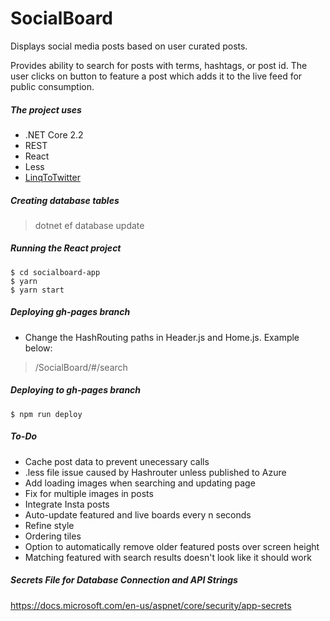 # SocialBoard
Displays social media posts based on user curated posts.

Provides ability to search for posts with terms, hashtags, or post id. The user clicks on button to feature a post which adds it to the live feed for public consumption.


##### The project uses
* .NET Core 2.2
* REST
* React
* Less
* [LinqToTwitter](https://github.com/JoeMayo/LinqToTwitter)


##### Creating database tables
> dotnet ef database update


##### Running the React project
<pre>
<code>$ cd socialboard-app</code>
<code>$ yarn</code>
<code>$ yarn start</code>
</pre>

##### Deploying gh-pages branch
* Change the HashRouting paths in Header.js and Home.js. Example below:
> /SocialBoard/#/search

##### Deploying to gh-pages branch
<pre>
<code>$ npm run deploy</code>
</pre>

##### To-Do
* Cache post data to prevent unecessary calls
* .less file issue caused by Hashrouter unless published to Azure
* Add loading images when searching and updating page
* Fix for multiple images in posts 
* Integrate Insta posts
* Auto-update featured and live boards every n seconds
* Refine style
* Ordering tiles
* Option to automatically remove older featured posts over screen height
* Matching featured with search results doesn't look like it should work


##### Secrets File for Database Connection and API Strings
https://docs.microsoft.com/en-us/aspnet/core/security/app-secrets
